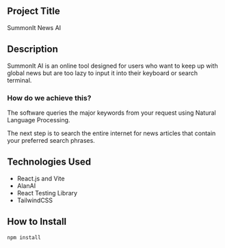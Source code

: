 ## Project Title

SummonIt News AI

## Description

SummonIt AI is an online tool designed for users who want to keep up with global news but are too lazy to input it into their keyboard or search terminal.

### How do we achieve this?

The software queries the major keywords from your request using Natural Language Processing.

The next step is to search the entire internet for news articles that contain your preferred search phrases.

## Technologies Used

- React.js and Vite
- AlanAI
- React Testing Library
- TailwindCSS

## How to Install

`npm install `

